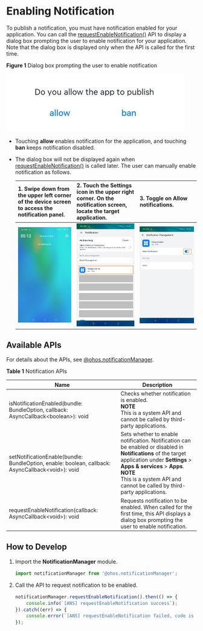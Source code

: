 # Enabling Notification


To publish a notification, you must have notification enabled for your application. You can call the [requestEnableNotification()](../reference/apis/js-apis-notificationManager.md#notificationrequestenablenotification) API to display a dialog box prompting the user to enable notification for your application. Note that the dialog box is displayed only when the API is called for the first time.

  **Figure 1** Dialog box prompting the user to enable notification

![en-us_image_0000001416585590](figures/en-us_image_0000001416585590.png)


- Touching **allow** enables notification for the application, and touching **ban** keeps notification disabled.

- The dialog box will not be displayed again when [requestEnableNotification()](../reference/apis/js-apis-notificationManager.md#notificationrequestenablenotification) is called later. The user can manually enable notification as follows.

  | 1. Swipe down from the upper left corner of the device screen to access the notification panel.                             | 2. Touch the **Settings** icon in the upper right corner. On the notification screen, locate the target application.| 3. Toggle on **Allow notifications**.                                         |
  | ------------------------------------------------------------ | ------------------------------------------------------------ | ------------------------------------------------------------ |
  | ![en-us_image_0000001417062434](figures/en-us_image_0000001417062434.png) | ![en-us_image_0000001466462297](figures/en-us_image_0000001466462297.png) | ![en-us_image_0000001466782025](figures/en-us_image_0000001466782025.png) |


## Available APIs

For details about the APIs, see [@ohos.notificationManager](../reference/apis/js-apis-notificationManager.md#notificationrequestenablenotification).

**Table 1** Notification APIs

| Name | Description |
| -------- | -------- |
| isNotificationEnabled(bundle: BundleOption, callback: AsyncCallback&lt;boolean&gt;): void | Checks whether notification is enabled.<br>**NOTE**<br>This is a system API and cannot be called by third-party applications.      |
| setNotificationEnable(bundle: BundleOption, enable: boolean, callback: AsyncCallback&lt;void&gt;): void | Sets whether to enable notification. Notification can be enabled or disabled in **Notifications** of the target application under **Settings** > **Apps & services** > **Apps**.<br>**NOTE**<br>This is a system API and cannot be called by third-party applications.|
| requestEnableNotification(callback: AsyncCallback&lt;void&gt;): void | Requests notification to be enabled. When called for the first time, this API displays a dialog box prompting the user to enable notification.    |


## How to Develop

1. Import the **NotificationManager** module.

   ```ts
   import notificationManager from '@ohos.notificationManager';
   ```

2. Call the API to request notification to be enabled.

   ```ts
   notificationManager.requestEnableNotification().then(() => {
       console.info(`[ANS] requestEnableNotification success`);
   }).catch((err) => {
       console.error(`[ANS] requestEnableNotification failed, code is ${err.code}, message is ${err.message}`);
   });
   ```
